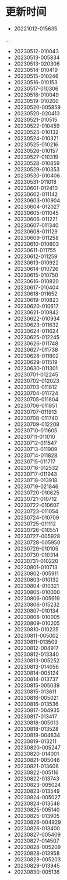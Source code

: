 # 更新时间
* 20221012-015635

 ...

* 20230512-010043
* 20230513-005834
* 20230513-020306
* 20230514-010419
* 20230515-010246
* 20230516-010153
* 20230517-010306
* 20230518-010049
* 20230519-010200
* 20230520-005859
* 20230520-020413
* 20230521-010515
* 20230522-010459
* 20230523-010132
* 20230524-010321
* 20230525-010216
* 20230526-010157
* 20230527-010319
* 20230528-010859
* 20230529-010353
* 20230530-010406
* 20230531-011018
* 20230601-012410
* 20230602-011142
* 20230603-010904
* 20230604-012027
* 20230605-011045
* 20230606-011221
* 20230607-011340
* 20230608-011129
* 20230609-011258
* 20230610-010603
* 20230611-011755
* 20230612-011259
* 20230613-010922
* 20230614-010726
* 20230615-010750
* 20230616-010820
* 20230617-010404
* 20230618-011652
* 20230619-010823
* 20230620-010617
* 20230621-010842
* 20230622-010934
* 20230623-011632
* 20230624-011624
* 20230625-012245
* 20230626-011748
* 20230627-011738
* 20230628-011802
* 20230629-011519
* 20230630-011301
* 20230701-012245
* 20230702-012023
* 20230703-011812
* 20230704-011724
* 20230705-011804
* 20230706-011851
* 20230707-011913
* 20230708-011740
* 20230709-012208
* 20230710-011605
* 20230711-011010
* 20230712-011547
* 20230713-011909
* 20230714-011828
* 20230715-011717
* 20230716-012532
* 20230717-011943
* 20230718-013918
* 20230719-021846
* 20230720-010625
* 20230721-010712
* 20230722-010607
* 20230723-011054
* 20230724-010709
* 20230725-011112
* 20230726-010551
* 20230727-005928
* 20230728-005950
* 20230729-010105
* 20230730-010314
* 20230731-010220
* 20230801-010713
* 20230802-005911
* 20230803-010132
* 20230804-010321
* 20230805-010000
* 20230806-005619
* 20230806-015232
* 20230807-010134
* 20230808-010005
* 20230809-010205
* 20230810-010235
* 20230811-005002
* 20230811-013509
* 20230812-004917
* 20230812-013340
* 20230813-005252
* 20230813-014056
* 20230814-005124
* 20230814-013737
* 20230815-005039
* 20230815-013611
* 20230816-005021
* 20230816-013536
* 20230817-004935
* 20230817-013417
* 20230818-005013
* 20230818-013528
* 20230819-004834
* 20230819-013211
* 20230820-005247
* 20230820-014001
* 20230821-005046
* 20230821-013608
* 20230822-005116
* 20230822-013743
* 20230823-005024
* 20230823-013549
* 20230824-005027
* 20230824-013546
* 20230825-005140
* 20230825-013905
* 20230826-004929
* 20230826-013400
* 20230827-005409
* 20230827-014507
* 20230828-005209
* 20230828-013958
* 20230829-005203
* 20230829-013945
* 20230830-005136
